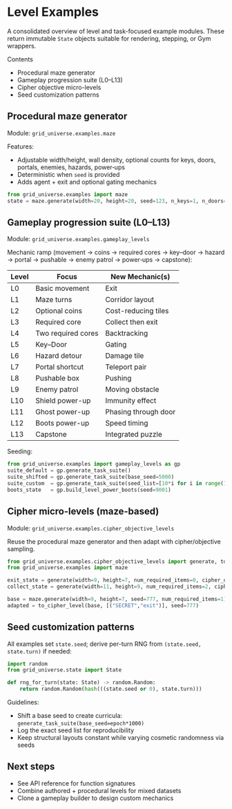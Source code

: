 # Level Examples

A consolidated overview of level and task-focused example modules. These return immutable `State` objects suitable for rendering, stepping, or Gym wrappers.

Contents

- Procedural maze generator
- Gameplay progression suite (L0–L13)
- Cipher objective micro-levels
- Seed customization patterns

## Procedural maze generator

Module: `grid_universe.examples.maze`

Features:
- Adjustable width/height, wall density, optional counts for keys, doors, portals, enemies, hazards, power‑ups
- Deterministic when `seed` is provided
- Adds agent + exit and optional gating mechanics

```python
from grid_universe.examples import maze
state = maze.generate(width=20, height=20, seed=123, n_keys=1, n_doors=1)
```

## Gameplay progression suite (L0–L13)

Module: `grid_universe.examples.gameplay_levels`

Mechanic ramp (movement → coins → required cores → key–door → hazard → portal → pushable → enemy patrol → power‑ups → capstone):

| Level | Focus | New Mechanic(s) |
|-------|-------|-----------------|
| L0 | Basic movement | Exit |
| L1 | Maze turns | Corridor layout |
| L2 | Optional coins | Cost-reducing tiles |
| L3 | Required core | Collect then exit |
| L4 | Two required cores | Backtracking |
| L5 | Key–Door | Gating |
| L6 | Hazard detour | Damage tile |
| L7 | Portal shortcut | Teleport pair |
| L8 | Pushable box | Pushing |
| L9 | Enemy patrol | Moving obstacle |
| L10 | Shield power-up | Immunity effect |
| L11 | Ghost power-up | Phasing through door |
| L12 | Boots power-up | Speed timing |
| L13 | Capstone | Integrated puzzle |

Seeding:
```python
from grid_universe.examples import gameplay_levels as gp
suite_default = gp.generate_task_suite()
suite_shifted = gp.generate_task_suite(base_seed=5000)
suite_custom  = gp.generate_task_suite(seed_list=[10*i for i in range(14)])
boots_state   = gp.build_level_power_boots(seed=9001)
```

## Cipher micro-levels (maze-based)

Module: `grid_universe.examples.cipher_objective_levels`

Reuse the procedural maze generator and then adapt with cipher/objective sampling.

```python
from grid_universe.examples.cipher_objective_levels import generate, to_cipher_level
from grid_universe.examples import maze

exit_state = generate(width=9, height=7, num_required_items=0, cipher_objective_pairs=[("ABC","exit")], seed=42)
collect_state = generate(width=11, height=9, num_required_items=2, cipher_objective_pairs=[("DATA","default")], seed=99)

base = maze.generate(width=9, height=7, seed=777, num_required_items=1)
adapted = to_cipher_level(base, [("SECRET","exit")], seed=777)
```

## Seed customization patterns

All examples set `state.seed`; derive per-turn RNG from `(state.seed, state.turn)` if needed:

```python
import random
from grid_universe.state import State

def rng_for_turn(state: State) -> random.Random:
    return random.Random(hash(((state.seed or 0), state.turn)))
```

Guidelines:
- Shift a base seed to create curricula: `generate_task_suite(base_seed=epoch*1000)`
- Log the exact seed list for reproducibility
- Keep structural layouts constant while varying cosmetic randomness via seeds

## Next steps
- See API reference for function signatures
- Combine authored + procedural levels for mixed datasets
- Clone a gameplay builder to design custom mechanics

